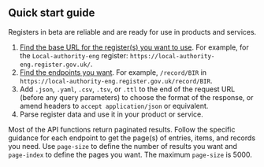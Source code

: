 ## Quick start guide

Registers in beta are reliable and are ready for use in products and services.

1. [Find the base URL for the register(s) you want to use](https://registers.cloudapps.digital/registers). For example, for the `Local-authority-eng` register: `https://local-authority-eng.register.gov.uk/`.
2. [Find the endpoints you want](#apireference). For example, `/record/BIR` in `https://local-authority-eng.register.gov.uk/record/BIR`.
3. Add `.json`, `.yaml`, `.csv`, `.tsv`, or `.ttl` to the end of the request URL (before any query parameters) to choose the format of the response, or amend headers to `accept application/json` or equivalent.
4. Parse register data and use it in your product or service.

Most of the API functions return paginated results. Follow the specific guidance for each endpoint to get the page(s) of entries, items, and records you need. Use `page-size` to define the number of results you want and `page-index` to define the pages you want. The maximum `page-size` is 5000.

